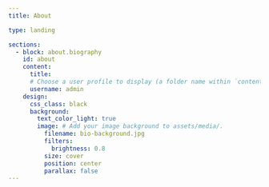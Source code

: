 ```yaml
---
title: About

type: landing

sections:
  - block: about.biography
    id: about
    content:
      title:
      # Choose a user profile to display (a folder name within `content/authors/`)
      username: admin
    design:
      css_class: black
      background: 
        text_color_light: true
        image: # Add your image background to assets/media/.
          filename: bio-background.jpg
          filters:
            brightness: 0.8
          size: cover
          position: center 
          parallax: false
---
```

